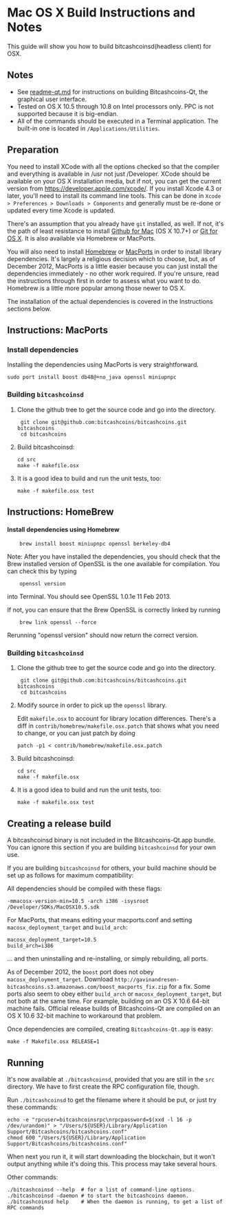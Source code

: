 Mac OS X Build Instructions and Notes
====================================
This guide will show you how to build bitcashcoinsd(headless client) for OSX.

Notes
-----

* See [readme-qt.md](readme-qt.md) for instructions on building Bitcashcoins-Qt, the
graphical user interface.
* Tested on OS X 10.5 through 10.8 on Intel processors only. PPC is not
supported because it is big-endian.
* All of the commands should be executed in a Terminal application. The
built-in one is located in `/Applications/Utilities`.

Preparation
-----------

You need to install XCode with all the options checked so that the compiler
and everything is available in /usr not just /Developer. XCode should be
available on your OS X installation media, but if not, you can get the
current version from https://developer.apple.com/xcode/. If you install
Xcode 4.3 or later, you'll need to install its command line tools. This can
be done in `Xcode > Preferences > Downloads > Components` and generally must
be re-done or updated every time Xcode is updated.

There's an assumption that you already have `git` installed, as well. If
not, it's the path of least resistance to install [Github for Mac](https://mac.github.com/)
(OS X 10.7+) or
[Git for OS X](https://code.google.com/p/git-osx-installer/). It is also
available via Homebrew or MacPorts.

You will also need to install [Homebrew](http://mxcl.github.io/homebrew/)
or [MacPorts](https://www.macports.org/) in order to install library
dependencies. It's largely a religious decision which to choose, but, as of
December 2012, MacPorts is a little easier because you can just install the
dependencies immediately - no other work required. If you're unsure, read
the instructions through first in order to assess what you want to do.
Homebrew is a little more popular among those newer to OS X.

The installation of the actual dependencies is covered in the Instructions
sections below.

Instructions: MacPorts
----------------------

### Install dependencies

Installing the dependencies using MacPorts is very straightforward.

    sudo port install boost db48@+no_java openssl miniupnpc

### Building `bitcashcoinsd`

1. Clone the github tree to get the source code and go into the directory.

        git clone git@github.com:bitcashcoins/bitcashcoins.git bitcashcoins
        cd bitcashcoins

2.  Build bitcashcoinsd:

        cd src
        make -f makefile.osx

3.  It is a good idea to build and run the unit tests, too:

        make -f makefile.osx test

Instructions: HomeBrew
----------------------

#### Install dependencies using Homebrew

        brew install boost miniupnpc openssl berkeley-db4

Note: After you have installed the dependencies, you should check that the Brew installed version of OpenSSL is the one available for compilation. You can check this by typing

        openssl version

into Terminal. You should see OpenSSL 1.0.1e 11 Feb 2013.

If not, you can ensure that the Brew OpenSSL is correctly linked by running

        brew link openssl --force

Rerunning "openssl version" should now return the correct version.

### Building `bitcashcoinsd`

1. Clone the github tree to get the source code and go into the directory.

        git clone git@github.com:bitcashcoins/bitcashcoins.git bitcashcoins
        cd bitcashcoins

2.  Modify source in order to pick up the `openssl` library.

    Edit `makefile.osx` to account for library location differences. There's a
    diff in `contrib/homebrew/makefile.osx.patch` that shows what you need to
    change, or you can just patch by doing

        patch -p1 < contrib/homebrew/makefile.osx.patch

3.  Build bitcashcoinsd:

        cd src
        make -f makefile.osx

4.  It is a good idea to build and run the unit tests, too:

        make -f makefile.osx test

Creating a release build
------------------------

A bitcashcoinsd binary is not included in the Bitcashcoins-Qt.app bundle. You can ignore
this section if you are building `bitcashcoinsd` for your own use.

If you are building `bitcashcoinsd` for others, your build machine should be set up
as follows for maximum compatibility:

All dependencies should be compiled with these flags:

    -mmacosx-version-min=10.5 -arch i386 -isysroot /Developer/SDKs/MacOSX10.5.sdk

For MacPorts, that means editing your macports.conf and setting
`macosx_deployment_target` and `build_arch`:

    macosx_deployment_target=10.5
    build_arch=i386

... and then uninstalling and re-installing, or simply rebuilding, all ports.

As of December 2012, the `boost` port does not obey `macosx_deployment_target`.
Download `http://gavinandresen-bitcashcoins.s3.amazonaws.com/boost_macports_fix.zip`
for a fix. Some ports also seem to obey either `build_arch` or
`macosx_deployment_target`, but not both at the same time. For example, building
on an OS X 10.6 64-bit machine fails. Official release builds of Bitcashcoins-Qt are
compiled on an OS X 10.6 32-bit machine to workaround that problem.

Once dependencies are compiled, creating `Bitcashcoins-Qt.app` is easy:

    make -f Makefile.osx RELEASE=1

Running
-------

It's now available at `./bitcashcoinsd`, provided that you are still in the `src`
directory. We have to first create the RPC configuration file, though.

Run `./bitcashcoinsd` to get the filename where it should be put, or just try these
commands:

    echo -e "rpcuser=bitcashcoinsrpc\nrpcpassword=$(xxd -l 16 -p /dev/urandom)" > "/Users/${USER}/Library/Application Support/Bitcashcoins/bitcashcoins.conf"
    chmod 600 "/Users/${USER}/Library/Application Support/Bitcashcoins/bitcashcoins.conf"

When next you run it, it will start downloading the blockchain, but it won't
output anything while it's doing this. This process may take several hours.

Other commands:

    ./bitcashcoinsd --help  # for a list of command-line options.
    ./bitcashcoinsd -daemon # to start the bitcashcoins daemon.
    ./bitcashcoinsd help    # When the daemon is running, to get a list of RPC commands
